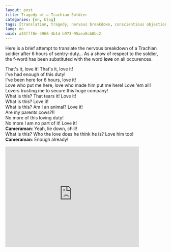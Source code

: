 ```yaml
---
layout: post
title: Tragedy of a Trachian Soldier
categories: [en, blog]
tags: [translation, tragedy, nervous breakdown, conscientious objection]
lang: en
uuid: a33fff0e-4966-4b1d-b973-95aea8cb0bc2
---
```


Here is a brief attempt to translate the nervous breakdown of a Trachian soldier
after 6 hours of sentry-duty... As a show of respect to the soldier, the f-word
has been substituted with the word **love** on all occurences.

That's it, love it! That's it, love it!  
I've had enough of this duty!  
I've been here for 6 hours, love it!  
Love who put me here, love who made him put me here! Love 'em all!  
Lovers trusting me to secure this huge company!  
What is this? That tears it! Love it!  
What is this? Love it!  
What is this? Am I an animal? Love it!  
Are my parents cows?!!  
No more of this loving duty!  
No more I am no part of it! Love it!  
**Cameraman**: Yeah, lie down, chill!  
What is this? Who the love does he think he is? Love him too!  
**Cameraman**: Enough already!

<iframe width="420" height="315"
        src="https://www.youtube.com/embed/xlHDratzf9A?rel=0"
        frameborder="0">
</iframe>
